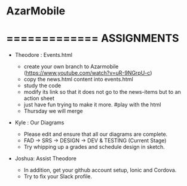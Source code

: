 # AzarMobile
=============
ASSIGNMENTS
=============
 + Theodore : Events.html
   - create your own branch to Azarmobile (https://www.youtube.com/watch?v=uR-9NGrpU-c)
   - copy the news.html content into events.html
   - study the code 
   - modify its link so that it does not go to the news-items but to an action sheet
   - just have fun trying to make it more. #play with the html
   - Thursday we will merge
   
 + Kyle : Our Diagrams
   - Please edit and ensure that all our diagrams are complete. 
   - FAD -> SRS -> DESIGN -> DEV & TESTING (Current Stage)
   - Try whipping up a grades and schedule design in sketch.

 + Joshua: Assist Theodore
   - In addition, get your github account setup, Ionic and Cordova. 
   - Try to fix your Slack profile. 
   
